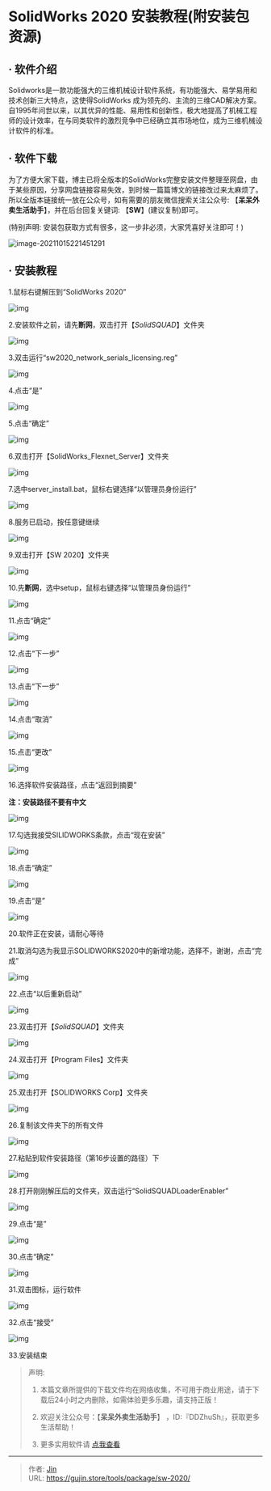 # SolidWorks 2020 安装教程(附安装包资源)


## · 软件介绍
Solidworks是一款功能强大的三维机械设计软件系统，有功能强大、易学易用和技术创新三大特点，这使得SolidWorks 成为领先的、主流的三维CAD解决方案。自1995年问世以来，以其优异的性能、易用性和创新性，极大地提高了机械工程师的设计效率，在与同类软件的激烈竞争中已经确立其市场地位，成为三维机械设计软件的标准。

## · 软件下载
为了方便大家下载，博主已将全版本的SolidWorks完整安装文件整理至网盘，由于某些原因，分享网盘链接容易失效，到时候一篇篇博文的链接改过来太麻烦了。所以全版本链接统一放在公众号，如有需要的朋友微信搜索关注公众号: 【**呆呆外卖生活助手**】，并在后台回复关键词: 【**SW**】(建议复制)即可。

(特别声明: 安装包获取方式有很多，这一步非必须，大家凭喜好关注即可！)

![image-20211015221451291](https://img.gujin.store/img/image-20211015221451291.png)

## · 安装教程

1.鼠标右键解压到“SolidWorks 2020”

![img](https://img.gujin.store/img/v2-39f7f0bd25bad312cb7c56b949b680fc_720w.png)

2.安装软件之前，请先**断网**，双击打开【_SolidSQUAD_】文件夹

![img](https://img.gujin.store/img/v2-8d32584cb2605f9b53f392a7af93a901_720w.png)

3.双击运行“sw2020_network_serials_licensing.reg”

![img](https://img.gujin.store/img/v2-d2ed11db399d6559f60fb2bb2fb7801b_720w.png)

4.点击“是”

![img](https://img.gujin.store/img/v2-ac03f1c3ad1440b0477c369da266a7de_720w.png)

5.点击“确定”

![img](https://img.gujin.store/img/v2-70f8ef38f19fb0b8b456215f1cd7e01e_720w.png)

6.双击打开【SolidWorks_Flexnet_Server】文件夹

![img](https://img.gujin.store/img/v2-1cccf626bbbbee4a6907dc046f3f53e5_720w.png)

7.选中server_install.bat，鼠标右键选择“以管理员身份运行”

![img](https://img.gujin.store/img/v2-ff6e6c64b34dc76254734b7b74817501_720w.png)

8.服务已启动，按任意键继续

![img](https://img.gujin.store/img/v2-f5ba1e47f34ad6798c7e4a6720ba5bff_720w.png)

9.双击打开【SW 2020】文件夹

![img](https://img.gujin.store/img/v2-18455322628ea1b735c2869ae35afb27_720w.png)

10.先**断网**，选中setup，鼠标右键选择“以管理员身份运行”

![img](https://img.gujin.store/img/v2-93737c2728627282b51df106bc6e8c62_720w.png)

11.点击“确定”

![img](https://img.gujin.store/img/v2-9c6181925e6aaa5654ef5e7fdafe0637_720w.png)

12.点击“下一步”

![img](https://img.gujin.store/img/v2-2468b67aea28a00cb0dc312eb1143c01_720w.png)

13.点击“下一步”

![img](https://img.gujin.store/img/v2-51d745854aaff54d69685b0ae0ba746d_720w.png)

14.点击“取消”

![img](https://img.gujin.store/img/v2-7aed44bf1816db66935ac8d3a9cdf282_720w.png)

15.点击“更改”

![img](https://img.gujin.store/img/v2-b2f4ff19e1bc54063fead03d779f0220_720w.png)

16.选择软件安装路径，点击“返回到摘要”

**注：安装路径不要有中文**

![img](https://img.gujin.store/img/v2-fc126803c6e212408d72c5d1386aed32_720w.png)

17.勾选我接受SILIDWORKS条款，点击“现在安装”

![img](https://img.gujin.store/img/v2-b8dc006df5585ece4a94f1eacd32e97f_720w.png)

18.点击“确定”

![img](https://img.gujin.store/img/v2-f386b2d5ad7ce8796ec35c8e73c9e8c2_720w.png)

19.点击“是”

![img](https://img.gujin.store/img/v2-319dafa987205ffe5eff2776344a12dd_720w.png)

20.软件正在安装，请耐心等待

21.取消勾选为我显示SOLIDWORKS2020中的新增功能，选择不，谢谢，点击“完成”

![img](https://img.gujin.store/img/v2-d1b47deb3e026cce502e733ef24d2559_720w.png)

22.点击“以后重新启动”

![img](https://img.gujin.store/img/v2-829e1aab4e0032b544eb5fe9649c3cdc_720w.png)

23.双击打开【_SolidSQUAD_】文件夹

![img](https://img.gujin.store/img/v2-bd843f604cbdc917801d6824ec79e539_720w.png)

24.双击打开【Program Files】文件夹

![img](https://img.gujin.store/img/v2-f2b4968261331516b28345f40993ddc5_720w.png)

25.双击打开【SOLIDWORKS Corp】文件夹

![img](https://img.gujin.store/img/v2-ee5eef2137080c8a8c61517c147923db_720w.png)

26.复制该文件夹下的所有文件

![img](https://img.gujin.store/img/v2-4760ca58b4a0347bf9fb873f3de2307e_720w.png)

27.粘贴到软件安装路径（第16步设置的路径）下

![img](https://img.gujin.store/img/v2-3f07ee958d9ef0e35a5cd1af75b76acd_720w.png)

28.打开刚刚解压后的文件夹，双击运行“SolidSQUADLoaderEnabler”

![img](https://img.gujin.store/img/v2-fb7e28d26c377b955f05a53a4a296062_720w.png)

29.点击“是”

![img](https://img.gujin.store/img/v2-e8ad2ee4da9c6e6566ab918ce9eed8ef_720w.png)

30.点击“确定”

![img](https://img.gujin.store/img/v2-63c56310da4ba284f7663658bba5e434_720w.png)

31.双击图标，运行软件

![img](https://img.gujin.store/img/v2-a82d7224db450d2a8a187fca0e5610a4_720w.png)

32.点击“接受”

![img](https://img.gujin.store/img/v2-5248f2964cde7de6ea585e43876dd442_720w.png)

33.安装结束




> 声明: 
>
> 1. 本篇文章所提供的下载文件均在网络收集，不可用于商业用途，请于下载后24小时之内删除，如需体验更多乐趣，请支持正版！
>
> 2. 欢迎关注公众号：【**呆呆外卖生活助手**】 ，ID:『DDZhuSh』，获取更多生活帮助！
>
> 3. 更多实用软件请  [点我查看](/tools)

---

> 作者: [Jin](https://img.gujin.store/img/favicon.ico)  
> URL: https://gujin.store/tools/package/sw-2020/  

